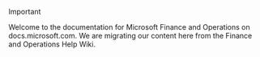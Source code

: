 > [!IMPORTANT]
> Welcome to the documentation for Microsoft Finance and Operations on docs.microsoft.com. We are migrating our content here from the Finance and Operations Help Wiki. 

